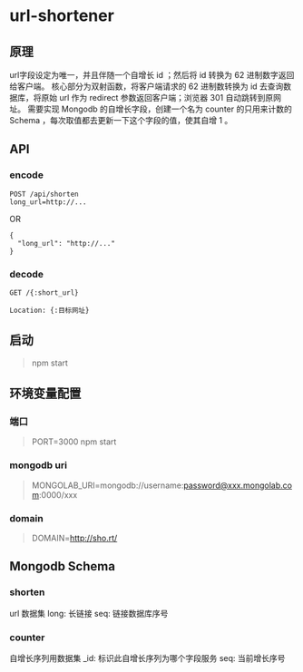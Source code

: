 # url-shortener

## 原理
url字段设定为唯一，并且伴随一个自增长 id ；然后将 id 转换为 62 进制数字返回给客户端。
核心部分为双射函数，将客户端请求的 62 进制数转换为 id 去查询数据库，将原始 url 作为 redirect 参数返回客户端；浏览器 301 自动跳转到原网址。
需要实现 Mongodb 的自增长字段，创建一个名为 counter 的只用来计数的 Schema ，每次取值都去更新一下这个字段的值，使其自增 1 。

## API

### encode
```
POST /api/shorten
long_url=http://...
```

OR
```
{ 
  "long_url": "http://..."
}
```

### decode
```
GET /{:short_url}

Location: {:目标网址}
```

## 启动
> npm start

## 环境变量配置
### 端口
> PORT=3000 npm start

### mongodb uri
> MONGOLAB_URI=mongodb://username:password@xxx.mongolab.com:0000/xxx

### domain
> DOMAIN=http://sho.rt/

## Mongodb Schema
### shorten
url 数据集
long: 长链接
seq: 链接数据库序号
### counter
自增长序列用数据集
_id: 标识此自增长序列为哪个字段服务
seq: 当前增长序号

